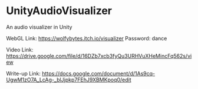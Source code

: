 # UnityAudioVisualizer
An audio visualizer in Unity

WebGL Link: https://wolfybytes.itch.io/visualizer Password: dance

Video Link: https://drive.google.com/file/d/16DZb7xcb3fyQu3URHVuXHeMincFq562s/view

Write-up Link: https://docs.google.com/document/d/1As9cq-UgwM1zO7A_LcAg-_blJjpkp7FEhJ9XBMKpoq0/edit
